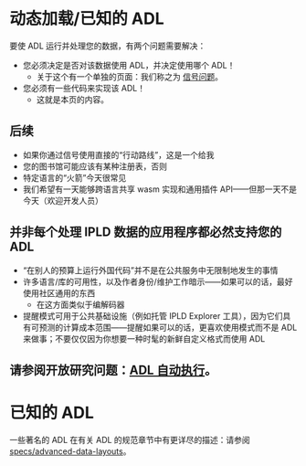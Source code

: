 # 动态加载/已知的 ADL
要使 ADL 运行并处理您的数据，有两个问题需要解决：

- 您必须决定是否对该数据使用 ADL，并决定使用哪个 ADL！
	- 关于这个有一个单独的页面：我们称之为 [信号问题](https://ipld.io/docs/advanced-data-layouts/signalling/)。
- 您必须有一些代码来实现该 ADL！
	- 这就是本页的内容。

## 后续
- 如果你通过信号使用直接的“行动路线”，这是一个给我
- 您的图书馆可能应该有某种注册表，否则
- 特定语言的“火箭”今天很常见
- 我们希望有一天能够跨语言共享 wasm 实现和通用插件 API——但那一天不是今天（欢迎开发人员）

## 并非每个处理 IPLD 数据的应用程序都必然支持您的 ADL
- “在别人的预算上运行外国代码”并不是在公共服务中无限制地发生的事情
- 许多语言/库的可用性，以及作者身份/维护工作暗示——如果可以的话，最好使用社区通用的东西
	- 在这方面类似于编解码器
- 提醒模式可用于公共基础设施（例如托管 IPLD Explorer 工具），因为它们具有可预测的计算成本范围——提醒如果可以的话，更喜欢使用模式而不是 ADL 来做事；不要仅仅因为你想要一种时髦的新鲜自定义格式而使用 ADL

## 请参阅开放研究问题：[ADL 自动执行](https://ipld.io/design/open-research/ADL-autoexecution/)。
# 已知的 ADL
一些著名的 ADL 在有关 ADL 的规范章节中有更详尽的描述：请参阅 [specs/advanced-data-layouts](https://ipld.io/specs/advanced-data-layouts/)。